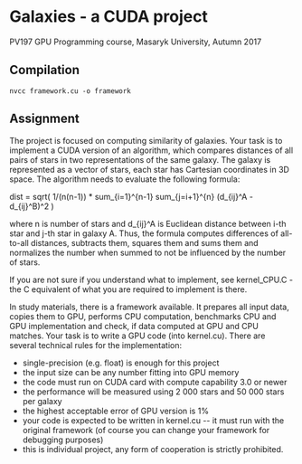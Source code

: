 Galaxies - a CUDA project
=========================

PV197 GPU Programming course, Masaryk University, Autumn 2017

Compilation
-----------

`nvcc framework.cu -o framework`

Assignment
----------

The project is focused on computing similarity of galaxies. Your task is to
implement a CUDA version of an algorithm, which compares distances of all pairs of
stars in two representations of the same galaxy. The galaxy is represented as a
vector of stars, each star has Cartesian coordinates in 3D space. The algorithm
needs to evaluate the following formula:

dist = sqrt( 1/(n(n-1)) * sum_{i=1}^{n-1} sum_{j=i+1}^{n} (d_{ij}^A -
d_{ij}^B)^2 )

where n is number of stars and d_{ij}^A is Euclidean distance between i-th star and
j-th star in galaxy A. Thus, the formula computes differences
of all-to-all distances, subtracts them, squares them and sums them and
normalizes the number when summed to not be influenced by the number of stars.

If you are not sure if you understand what to implement, see kernel_CPU.C - the
C equivalent of what you are required to implement is there.

In study materials, there is a framework available. It prepares all input data,
copies them to GPU, performs CPU computation, benchmarks CPU and GPU
implementation and check, if data computed at GPU and CPU matches. Your task is
to write a GPU code (into kernel.cu). There are several technical rules for the
implementation:
- single-precision (e.g. float) is enough for this project
- the input size can be any number fitting into GPU memory
- the code must run on CUDA card with compute capability 3.0 or newer
- the performance will be measured using 2 000 stars and 50 000 stars per galaxy
- the highest acceptable error of GPU version is 1%
- your code is expected to be written in kernel.cu -- it must run with the
original framework (of course you can change your framework for debugging
purposes)
- this is individual project, any form of cooperation is strictly prohibited.